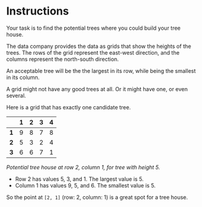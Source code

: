 # Instructions

Your task is to find the potential trees where you could build your tree house.

The data company provides the data as grids that show the heights of the trees.
The rows of the grid represent the east-west direction, and the columns represent the north-south direction.

An acceptable tree will be the the largest in its row, while being the smallest in its column.

A grid might not have any good trees at all.
Or it might have one, or even several.

Here is a grid that has exactly one candidate tree.

|       | 1 | 2 | 3 | 4 |
|-------|---|---|---|---|
| **1** | 9 | 8 | 7 | 8 |
| **2** | 5 | 3 | 2 | 4 |
| **3** | 6 | 6 | 7 | 1 |

_Potential tree house at row 2, column 1, for tree with height 5._

- Row 2 has values 5, 3, and 1. The largest value is 5.
- Column 1 has values 9, 5, and 6. The smallest value is 5.

So the point at `[2, 1]` (row: 2, column: 1) is a great spot for a tree house.
